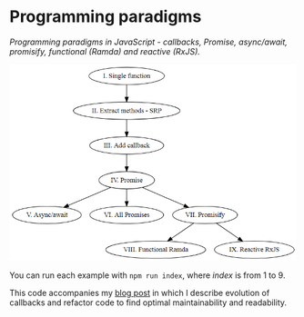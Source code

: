 # Programming paradigms
*Programming paradigms in JavaScript - callbacks, Promise, async/await, promisify, functional (Ramda) and reactive (RxJS).*

![graph](doc/promises-graph.png)

You can run each example with `npm run index`, where *index* is from 1 to 9.

This code accompanies my [blog post](https://lukasznojek.com/blog/2019/06/programming-paradigms-in-javascript-callbacks-promise-async-await-promisify-functional-ramda-and-reactive-rxjs/) in which I describe evolution of callbacks and refactor code to find optimal maintainability and readability.

